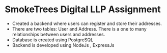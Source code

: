 # SmokeTrees Digital LLP Assignment

-  Created a backend where users can register and store their addresses.
-  There are two tables: User and Address. There is a one to many relationships between users and addresses.
- Database is created using PostgreSQL
- Backend is developed using NodeJs , ExpressJs
